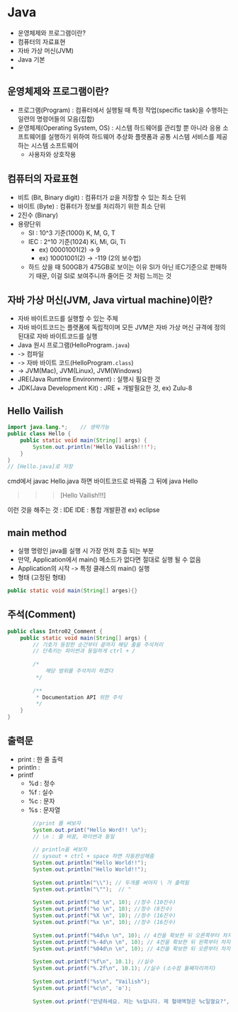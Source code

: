 # Java
- 운영체제와 프로그램이란?
- 컴퓨터의 자료표현
- 자바 가상 머신(JVM)
- Java 기본
- 
## 운영체제와 프로그램이란?
- 프로그램(Program) : 컴퓨터에서 실행될 때 특정 작업(specific task)을 수행하는 일련의 명령어들의 모음(집합)
- 운영체제(Operating System, OS) : 시스템 하드웨어를 관리할 뿐 아니라 응용 소프트웨어를 실행하기 위하여 하드웨어 추상화 플랫폼과 공통 시스템 서비스를 제공하는 시스템 소프트웨어
  - 사용자와 상호작용

## 컴퓨터의 자료표현
- 비트 (Bit, Binary digit) : 컴퓨터가 `값`을 저장할 수 있는 최소 단위
- 바이트 (Byte) : 컴퓨터가 정보를 처리하기 위한 최소 단위
- 2진수 (Binary)
- 용량단위
  - SI : 10^3 기준(1000) K, M, G, T
  - IEC : 2^10 기준(1024) Ki, Mi, Gi, Ti
    - ex) 00001001(2) -> 9
    - ex) 10001001(2) -> -119 (2의 보수법)
  - 하드 샀을 때 500GB가 475GB로 보이는 이유 SI가 아닌 IEC기준으로 판매하기 때문, 이걸 SI로 보여주니까 줄어든 것 처럼 느끼는 것

## 자바 가상 머신(JVM, Java virtual machine)이란?
- 자바 바이트코드를 실행할 수 있는 주체
- 자바 바이트코드는 플랫폼에 독립적이며 모든 JVM은 자바 가상 머신 규격에 정의된대로 자바 바이트코드를 실행
- Java 원시 프로그램(HelloProgram`.java`)
- -> 컴파일
- -> 자바 바이트 코드(HelloProgram`.class`)
- -> JVM(Mac), JVM(Linux), JVM(Windows)
- JRE(Java Runtime Environment) : 실행시 필요한 것
- JDK(Java Development Kit) : JRE + 개발필요한 것, ex) Zulu-8

## Hello Vailish
```java
import java.lang.*;    // 생략가능
public class Hello {
    public static void main(String[] args) {
        System.out.println('Hello Vailish!!!');
    }
}
// [Hello.java]로 저장
```
cmd에서 javac Hello.java 하면 바이트코드로 바꿔줌
그 뒤에 java Hello
>>>[Hello Vailish!!!]

이런 것을 해주는 것 : IDE
IDE : 통합 개발환경
ex) eclipse

## main method
- 실행 명령인 java를 실행 시 가장 먼저 호출 되는 부분
- 만약, Application에서 main() 메소드가 없다면 절대로 실행 될 수 없음
- Application의 시작 -> 특정 클래스의 main() 실행
- 형태 (고정된 형태)
```java
public static void main(String[] arges){}
```
## 주석(Comment)
```java
public class Intro02_Comment {
	public static void main(String[] args) {
		// 기호가 등장한 순간부터 끝까지 해당 줄을 주석처리
		// 단축키는 파이썬과 동일하게 ctrl + /
		
		/*
		 	해당 범위를 주석처리 하겠다
		 */
		
		/**
		 * Documentation API 위한 주석
		 */
	}
}

```


## 출력문
- print : 한 줄 출력
- println : 
- printf
  - %d : 정수
  - %f : 실수
  - %c : 문자
  - %s : 문자열

```java
		//print 를 써보자
		System.out.print("Hello Word!! \n");
		// \n : 줄 바꿈, 파이썬과 동일
		
		// println을 써보자
		// sysout + ctrl + space 하면 자동완성해줌
		System.out.println("Hello World!!");
		System.out.println("Hello World!!");
		
		System.out.println("\\"); // 두개를 써야지 \ 가 출력됨
		System.out.println("\"");  // "
		
		System.out.printf("%d \n", 10); //정수 (10진수)
		System.out.printf("%o \n", 10); //정수 (8진수)
		System.out.printf("%X \n", 10); //정수 (16진수)
		System.out.printf("%x \n", 10); //정수 (16진수)
		
		System.out.printf("%4d\n \n", 10); // 4칸을 확보한 뒤 오른쪽부터 차지
		System.out.printf("%-4d\n \n", 10); // 4칸을 확보한 뒤 왼쪽부터 차지
		System.out.printf("%04d\n \n", 10); // 4칸을 확보한 뒤 오른부터 차지(빈칸을 0을 채움)
		
		System.out.printf("%f\n", 10.1); //실수
		System.out.printf("%.2f\n", 10.1); //실수 (소수점 둘째자리까지)
		
		System.out.printf("%s\n", "Vailish");
		System.out.printf("%c\n", 'o');
		
		System.out.printf("안녕하세요. 저는 %s입니다. 제 혈애액형은 %c일껄요?", "Vailish", 'C');
```